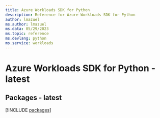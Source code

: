 ```yaml
---
title: Azure Workloads SDK for Python
description: Reference for Azure Workloads SDK for Python
author: lmazuel
ms.author: lmazuel
ms.data: 05/29/2023
ms.topic: reference
ms.devlang: python
ms.service: workloads
---
```

# Azure Workloads SDK for Python - latest
## Packages - latest
[!INCLUDE [packages](workloads-index.md)]